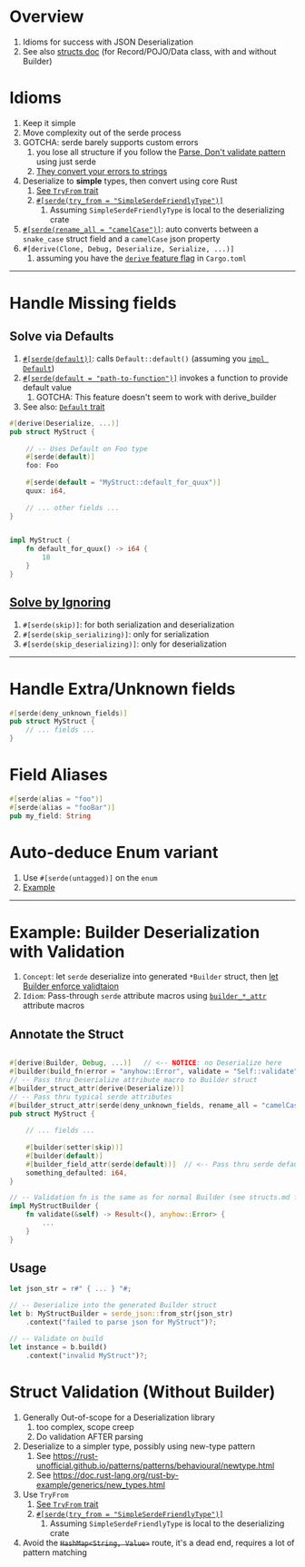 # Overview

1. Idioms for success with JSON Deserialization
1. See also [structs doc](structs.md) (for Record/POJO/Data class, with and without Builder)

# Idioms

1. Keep it simple
1. Move complexity out of the serde process
1. GOTCHA: serde barely supports custom errors
    1. you lose all structure if you follow the [Parse, Don't validate pattern](https://lexi-lambda.github.io/blog/2019/11/05/parse-don-t-validate/) using just serde
    1. [They convert your errors to strings](https://lexi-lambda.github.io/blog/2019/11/05/parse-don-t-validate/)
1. Deserialize to **simple** types, then convert using core Rust
    1. [See `TryFrom` trait](https://doc.rust-lang.org/std/convert/trait.TryFrom.html)
    1. [`#[serde(try_from = "SimpleSerdeFriendlyType")]`](https://serde.rs/container-attrs.html#try_from)
        1. Assuming `SimpleSerdeFriendlyType` is local to the deserializing crate
1. [`#[serde(rename_all = "camelCase")]`](https://serde.rs/container-attrs.html#rename_all): auto converts between a `snake_case` struct field and a `camelCase` json property
1. `#[derive(Clone, Debug, Deserialize, Serialize, ...)]`
    1. assuming you have the [`derive` feature flag](https://serde.rs/feature-flags.html) in `Cargo.toml`

--------

# Handle Missing fields

## Solve via Defaults

1. [`#[serde(default)]`](https://serde.rs/field-attrs.html#default): calls `Default::default()` (assuming you [`impl Default`](https://doc.rust-lang.org/std/default/trait.Default.html#how-can-i-implement-default))
1. [`#[serde(default = "path-to-function")]`](https://serde.rs/field-attrs.html#default--path) invokes a function to provide default value
    1. GOTCHA: This feature doesn't seem to work with derive_builder
1. See also: [`Default` trait](https://doc.rust-lang.org/std/default/trait.Default.html)

```rust
#[derive(Deserialize, ...)]
pub struct MyStruct {
   
    // -- Uses Default on Foo type 
    #[serde(default)]
    foo: Foo
   
    #[serde(default = "MyStruct::default_for_quux")]
    quux: i64,
    
    // ... other fields ...
}


impl MyStruct {
    fn default_for_quux() -> i64 {
        18
    }
}
```

## [Solve by Ignoring](https://serde.rs/attr-skip-serializing.html)

1. `#[serde(skip)]`: for both serialization and deserialization
1. `#[serde(skip_serializing)]`: only for serialization
1. `#[serde(skip_deserializing)]`: only for deserialization

--------

# Handle Extra/Unknown fields

```rust
#[serde(deny_unknown_fields)]
pub struct MyStruct {
    // ... fields ...
}
```

# Field Aliases

```rust
#[serde(alias = "foo")]
#[serde(alias = "fooBar")]
pub my_field: String
```

# Auto-deduce Enum variant

1. Use `#[serde(untagged)]` on the `enum`
1. [Example](https://serde.rs/enum-representations.html#untagged)

--------

# Example: Builder Deserialization with Validation

1. `Concept`: let `serde` deserialize into generated `*Builder` struct, then [let Builder enforce validtaion](./structs.md#builder-enforce-validation)
1. `Idiom`: Pass-through `serde` attribute macros using [`builder_*_attr`](https://docs.rs/derive_builder/latest/derive_builder/#pass-through-attributes) attribute macros

## Annotate the Struct

```rust

#[derive(Builder, Debug, ...)]   // <-- NOTICE: no Deserialize here
#[builder(build_fn(error = "anyhow::Error", validate = "Self::validate"))]
// -- Pass thru Deserialize attribute macro to Builder struct
#[builder_struct_attr(derive(Deserialize))]
// -- Pass thru typical serde attributes
#[builder_struct_attr(serde(deny_unknown_fields, rename_all = "camelCase"))]
pub struct MyStruct {
    
    // ... fields ...
   
    #[builder(setter(skip))]
    #[builder(default)]
    #[builder_field_attr(serde(default))]  // <-- Pass thru serde default to Builder struct
    something_defaulted: i64,
}   

// -- Validation fn is the same as for normal Builder (see structs.md for details) 
impl MyStructBuilder {
    fn validate(&self) -> Result<(), anyhow::Error> {
        ...
    }
}
```

## Usage

```rust
let json_str = r#" { ... } "#;

// -- Deserialize into the generated Builder struct
let b: MyStructBuilder = serde_json::from_str(json_str)
    .context("failed to parse json for MyStruct")?;

// -- Validate on build
let instance = b.build()
    .context("invalid MyStruct")?;
```

# Struct Validation (Without Builder)

1. Generally Out-of-scope for a Deserialization library
    1. too complex, scope creep
    1. Do validation AFTER parsing
1. Deserialize to a simpler type, possibly using new-type pattern
    1. See https://rust-unofficial.github.io/patterns/patterns/behavioural/newtype.html
    1. See https://doc.rust-lang.org/rust-by-example/generics/new_types.html
1. Use `TryFrom`
    1. [See `TryFrom` trait](https://doc.rust-lang.org/std/convert/trait.TryFrom.html)
    1. [`#[serde(try_from = "SimpleSerdeFriendlyType")]`](https://serde.rs/container-attrs.html#try_from)
        1. Assuming `SimpleSerdeFriendlyType` is local to the deserializing crate
1. Avoid the ~~`HashMap<String, Value>`~~ route, it's a dead end, requires a lot of pattern matching
